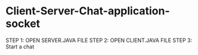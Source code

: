 # Client-Server-Chat-application-socket
STEP 1: OPEN SERVER.JAVA FILE
STEP 2: OPEN CLIENT.JAVA FILE
STEP 3: Start a chat

